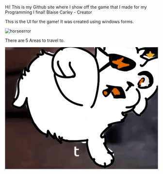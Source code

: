 Hi! This is my Github site where I show off the game that I made for my Programming I final!
Blaise Carley - Creator


This is the UI for the game! It was created using windows forms.

![horseerror](https://private-user-images.githubusercontent.com/153130544/290957712-83ab3ad5-4ae0-4e2e-9403-bc6f13d3798e.png?jwt=eyJhbGciOiJIUzI1NiIsInR5cCI6IkpXVCJ9.eyJpc3MiOiJnaXRodWIuY29tIiwiYXVkIjoicmF3LmdpdGh1YnVzZXJjb250ZW50LmNvbSIsImtleSI6ImtleTEiLCJleHAiOjE3MDI2ODQ4ODAsIm5iZiI6MTcwMjY4NDU4MCwicGF0aCI6Ii8xNTMxMzA1NDQvMjkwOTU3NzEyLTgzYWIzYWQ1LTRhZTAtNGUyZS05NDAzLWJjNmYxM2QzNzk4ZS5wbmc_WC1BbXotQWxnb3JpdGhtPUFXUzQtSE1BQy1TSEEyNTYmWC1BbXotQ3JlZGVudGlhbD1BS0lBSVdOSllBWDRDU1ZFSDUzQSUyRjIwMjMxMjE1JTJGdXMtZWFzdC0xJTJGczMlMkZhd3M0X3JlcXVlc3QmWC1BbXotRGF0ZT0yMDIzMTIxNVQyMzU2MjBaJlgtQW16LUV4cGlyZXM9MzAwJlgtQW16LVNpZ25hdHVyZT0zZjU3MTkyNmU2ZTM5YTNmYTQzZWFlMWVjNTM1ZWRjNzM4NDVlZDBhNTA1Y2NlMjM0MmRhZGVhMTIxYmI5NjdhJlgtQW16LVNpZ25lZEhlYWRlcnM9aG9zdCZhY3Rvcl9pZD0wJmtleV9pZD0wJnJlcG9faWQ9MCJ9.ESsAjdKBYd7z8lVyYRSiW5wtos6ZptE7rh_2MkbQFsg)

There are 5 Areas to travel to.


![caterror](images/bakureal.jpg)


